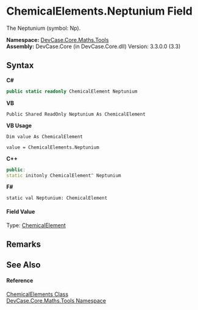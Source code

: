 # ChemicalElements.Neptunium Field
 

The Neptunium (symbol: Np).

**Namespace:**&nbsp;<a href="N_DevCase_Core_Maths_Tools">DevCase.Core.Maths.Tools</a><br />**Assembly:**&nbsp;DevCase.Core (in DevCase.Core.dll) Version: 3.3.0.0 (3.3)

## Syntax

**C#**<br />
``` C#
public static readonly ChemicalElement Neptunium
```

**VB**<br />
``` VB
Public Shared ReadOnly Neptunium As ChemicalElement
```

**VB Usage**<br />
``` VB Usage
Dim value As ChemicalElement

value = ChemicalElements.Neptunium

```

**C++**<br />
``` C++
public:
static initonly ChemicalElement^ Neptunium
```

**F#**<br />
``` F#
static val Neptunium: ChemicalElement
```


#### Field Value
Type: <a href="T_DevCase_Core_Maths_ChemicalElement">ChemicalElement</a>

## Remarks


## See Also


#### Reference
<a href="T_DevCase_Core_Maths_Tools_ChemicalElements">ChemicalElements Class</a><br /><a href="N_DevCase_Core_Maths_Tools">DevCase.Core.Maths.Tools Namespace</a><br />